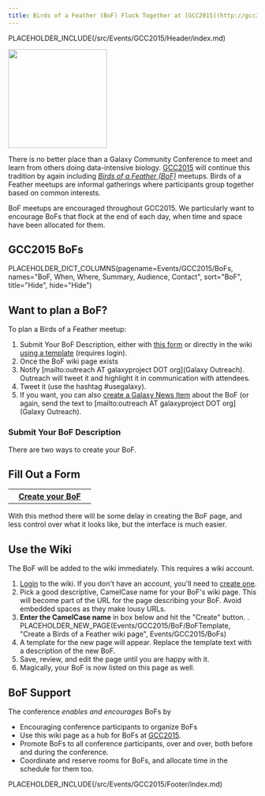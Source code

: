 ```yaml
---
title: Birds of a Feather (BoF) Flock Together at [GCC2015](http://gcc2015.tsl.ac.uk/)
---
```

PLACEHOLDER_INCLUDE(/src/Events/GCC2015/Header/index.md)


<div class='left'><img src="/src/Images/Logos/GCC2015BoFs300.png" alt="" width="200" /></div>

There is no better place than a Galaxy Community Conference to meet and learn from others doing data-intensive biology.  [GCC2015](http://gcc2015.tsl.ac.uk/) will continue this tradition by again including *[Birds of a Feather (BoF)](http://en.wikipedia.org/wiki/Birds_of_a_feather_(computing))* meetups.  Birds of a Feather meetups are informal gatherings where participants group together based on common interests.

BoF meetups are encouraged throughout GCC2015.  We particularly want to encourage BoFs that flock at the end of each day, when time and space have been allocated for them.
<br />

## GCC2015 BoFs

PLACEHOLDER_DICT_COLUMNS(pagename=Events/GCC2015/BoFs, names="BoF, When, Where, Summary, Audience, Contact", sort="BoF", title="Hide", hide="Hide")

## Want to plan a BoF?

To plan a Birds of a Feather meetup:

1. Submit Your BoF Description, either with [this form](http://bit.ly/gcc2015bofform) or directly in the wiki [using a template](/src/Events/GCC2015/BoFs/index.md#use-the-wiki) (requires login).
1. Once the BoF wiki page exists
  1. Notify [mailto:outreach AT galaxyproject DOT org](Galaxy Outreach).  Outreach will tweet it and highlight it in communication with attendees.
  1. Tweet it (use the hashtag #usegalaxy).
  1. If you want, you can also [create a Galaxy News Item](/src/News/index.md#add-a-news-item) about the BoF (or again, send the text to [mailto:outreach AT galaxyproject DOT org](Galaxy Outreach).

### Submit Your BoF Description

There are two ways to create your BoF.

## Fill Out a Form

<table>
  <tr>
    <th> &nbsp;&nbsp; <a href='http://bit.ly/gcc2015bofform'>Create your BoF</a> &nbsp;&nbsp; </th>
  </tr>
</table>


With this method there will be some delay in creating the BoF page, and less control over what it looks like, but the interface is much easier.

## Use the Wiki

The BoF will be added to the wiki immediately. This requires a wiki account. 

1. [Login](/src/Events/GCC2015/BoFs/index.md) to the wiki. If you don't have an account, you'll need to [create one](/src/Events/GCC2015/BoFs/index.md).
1. Pick a good descriptive, CamelCase name for your BoF's wiki page.  This will become part of the URL for the page describing your BoF.  Avoid embedded spaces as they make lousy URLs.
1. **Enter the CamelCase name** in box below and hit the "Create" button.
    . PLACEHOLDER_NEW_PAGE(Events/GCC2015/BoF/BoFTemplate, "Create a Birds of a Feather wiki page", Events/GCC2015/BoFs)
1. A template for the new page will appear.  Replace the template text with a description of the new BoF.
1. Save, review, and edit the page until you are happy with it.
1. Magically, your BoF is now listed on this page as well.

## BoF Support

The conference *enables and encourages* BoFs by

* Encouraging conference participants to organize BoFs
* Use this wiki page as a hub for BoFs at [GCC2015](http://gcc2015.tsl.ac.uk/).
* Promote BoFs to all conference participants, over and over, both before and during the conference.
* Coordinate and reserve rooms for BoFs, and allocate time in the schedule for them too.

PLACEHOLDER_INCLUDE(/src/Events/GCC2015/Footer/index.md)

